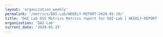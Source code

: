 ```yaml
---
layout: 'organization_weekly'
permalink: '/metrics/DAI-Lab/WEEKLY-REPORT-2020-01-19/'
title: 'DAI Lab OSS Metrics Metrics report for DAI-Lab | WEEKLY-REPORT-2020-01-19'
organization: 'DAI-Lab'
current_date: '2020-01-19'
---
```

